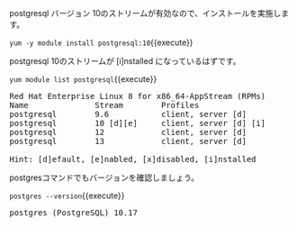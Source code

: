 postgresql バージョン 10のストリームが有効なので、インストールを実施します。

`yum -y module install postgresql:10`{{execute}}

postgresql 10のストリームが [i]nstalled になっているはずです。

`yum module list postgresql`{{execute}}

<pre class="file">
Red Hat Enterprise Linux 8 for x86_64-AppStream (RPMs)
Name              Stream        Profiles          
postgresql        9.6           client, server [d]
postgresql        10 [d][e]     client, server [d] [i]
postgresql        12            client, server [d]
postgresql        13            client, server [d]

Hint: [d]efault, [e]nabled, [x]disabled, [i]nstalled
</pre>

postgresコマンドでもバージョンを確認しましょう。

`postgres --version`{{execute}}

<pre class="file">
postgres (PostgreSQL) 10.17
</pre>
